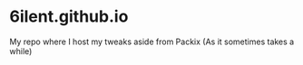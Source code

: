 # 6ilent.github.io
My repo where I host my tweaks aside from Packix (As it sometimes takes a while)
